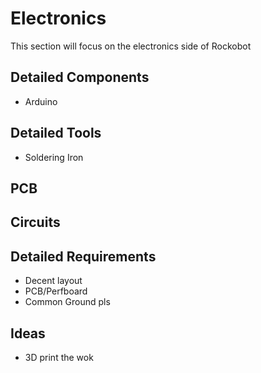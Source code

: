 # Electronics 
This section will focus on the electronics side of Rockobot

## Detailed Components
- Arduino

## Detailed Tools
- Soldering Iron

## PCB

## Circuits

## Detailed Requirements
- Decent layout
- PCB/Perfboard
- Common Ground pls

## Ideas
- 3D print the wok
